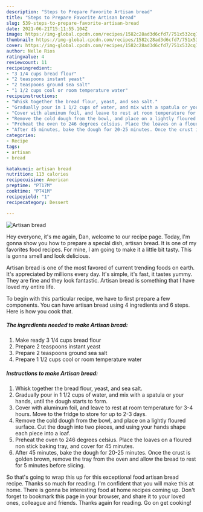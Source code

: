 ```yaml
---
description: "Steps to Prepare Favorite Artisan bread"
title: "Steps to Prepare Favorite Artisan bread"
slug: 539-steps-to-prepare-favorite-artisan-bread
date: 2021-06-21T15:11:55.104Z
image: https://img-global.cpcdn.com/recipes/1582c28ad3d6cfd7/751x532cq70/artisan-bread-recipe-main-photo.jpg
thumbnail: https://img-global.cpcdn.com/recipes/1582c28ad3d6cfd7/751x532cq70/artisan-bread-recipe-main-photo.jpg
cover: https://img-global.cpcdn.com/recipes/1582c28ad3d6cfd7/751x532cq70/artisan-bread-recipe-main-photo.jpg
author: Nelle Rios
ratingvalue: 4
reviewcount: 11
recipeingredient:
- "3 1/4 cups bread flour"
- "2 teaspoons instant yeast"
- "2 teaspoons ground sea salt"
- "1 1/2 cups cool or room temperature water"
recipeinstructions:
- "Whisk together the bread flour, yeast, and sea salt."
- "Gradually pour in 1 1/2 cups of water, and mix with a spatula or your hands, until the dough starts to form."
- "Cover with aluminum foil, and leave to rest at room temperature for 3-4 hours. Move to the fridge to store for up to 2-3 days."
- "Remove the cold dough from the bowl, and place on a lightly floured surface. Cut the dough into two pieces, and using your hands shape each piece into a loaf."
- "Preheat the oven to 246 degrees celsius. Place the loaves on a floured non stick baking tray, and cover for 45 minutes."
- "After 45 minutes, bake the dough for 20-25 minutes. Once the crust is golden brown, remove the tray from the oven and allow the bread to rest for 5 minutes before slicing."
categories:
- Recipe
tags:
- artisan
- bread

katakunci: artisan bread 
nutrition: 113 calories
recipecuisine: American
preptime: "PT17M"
cooktime: "PT41M"
recipeyield: "1"
recipecategory: Dessert

---
```



![Artisan bread](https://img-global.cpcdn.com/recipes/1582c28ad3d6cfd7/751x532cq70/artisan-bread-recipe-main-photo.jpg)

Hey everyone, it's me again, Dan, welcome to our recipe page. Today, I'm gonna show you how to prepare a special dish, artisan bread. It is one of my favorites food recipes. For mine, I am going to make it a little bit tasty. This is gonna smell and look delicious.

Artisan bread is one of the most favored of current trending foods on earth. It's appreciated by millions every day. It's simple, it's fast, it tastes yummy. They are fine and they look fantastic. Artisan bread is something that I have loved my entire life.




To begin with this particular recipe, we have to first prepare a few components. You can have artisan bread using 4 ingredients and 6 steps. Here is how you cook that.

<!--inarticleads1-->

##### The ingredients needed to make Artisan bread:

1. Make ready 3 1/4 cups bread flour
1. Prepare 2 teaspoons instant yeast
1. Prepare 2 teaspoons ground sea salt
1. Prepare 1 1/2 cups cool or room temperature water




<!--inarticleads2-->

##### Instructions to make Artisan bread:

1. Whisk together the bread flour, yeast, and sea salt.
1. Gradually pour in 1 1/2 cups of water, and mix with a spatula or your hands, until the dough starts to form.
1. Cover with aluminum foil, and leave to rest at room temperature for 3-4 hours. Move to the fridge to store for up to 2-3 days.
1. Remove the cold dough from the bowl, and place on a lightly floured surface. Cut the dough into two pieces, and using your hands shape each piece into a loaf.
1. Preheat the oven to 246 degrees celsius. Place the loaves on a floured non stick baking tray, and cover for 45 minutes.
1. After 45 minutes, bake the dough for 20-25 minutes. Once the crust is golden brown, remove the tray from the oven and allow the bread to rest for 5 minutes before slicing.




So that's going to wrap this up for this exceptional food artisan bread recipe. Thanks so much for reading. I'm confident that you will make this at home. There is gonna be interesting food at home recipes coming up. Don't forget to bookmark this page in your browser, and share it to your loved ones, colleague and friends. Thanks again for reading. Go on get cooking!
